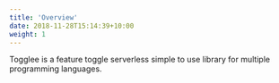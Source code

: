 ```yaml
---
title: 'Overview'
date: 2018-11-28T15:14:39+10:00
weight: 1
---
```


Togglee is a feature toggle serverless simple to use library for multiple programming languages.
